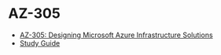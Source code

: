 # AZ-305
- [AZ-305: Designing Microsoft Azure Infrastructure Solutions](https://learn.microsoft.com/en-us/certifications/exams/az-305)
- [Study Guide](https://query.prod.cms.rt.microsoft.com/cms/api/am/binary/RWLFRU)